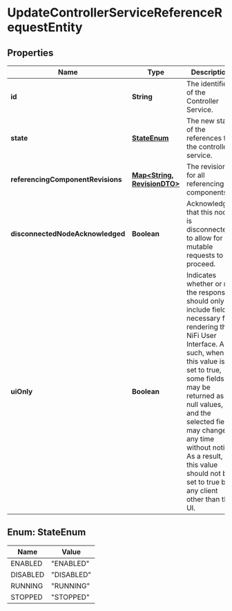 # UpdateControllerServiceReferenceRequestEntity

## Properties
Name | Type | Description | Notes
------------ | ------------- | ------------- | -------------
**id** | **String** | The identifier of the Controller Service. |  [optional]
**state** | [**StateEnum**](#StateEnum) | The new state of the references for the controller service. |  [optional]
**referencingComponentRevisions** | [**Map&lt;String, RevisionDTO&gt;**](RevisionDTO.md) | The revisions for all referencing components. |  [optional]
**disconnectedNodeAcknowledged** | **Boolean** | Acknowledges that this node is disconnected to allow for mutable requests to proceed. |  [optional]
**uiOnly** | **Boolean** | Indicates whether or not the response should only include fields necessary for rendering the NiFi User Interface. As such, when this value is set to true, some fields may be returned as null values, and the selected fields may change at any time without notice. As a result, this value should not be set to true by any client other than the UI. |  [optional]

<a name="StateEnum"></a>
## Enum: StateEnum
Name | Value
---- | -----
ENABLED | &quot;ENABLED&quot;
DISABLED | &quot;DISABLED&quot;
RUNNING | &quot;RUNNING&quot;
STOPPED | &quot;STOPPED&quot;
